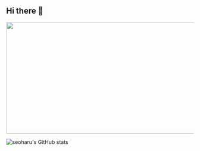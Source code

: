 ## Hi there 👋

<!--
**seoharu/seoharu** is a ✨ _special_ ✨ repository because its `README.md` (this file) appears on your GitHub profile.

Here are some ideas to get you started:

- 🔭 I’m currently working on ...
- 🌱 I’m currently learning ...
- 👯 I’m looking to collaborate on ...
- 🤔 I’m looking for help with ...
- 💬 Ask me about ...
- 📫 How to reach me: ...
- 😄 Pronouns: ...
- ⚡ Fun fact: ...
-->

<a href="https://www.gitanimals.org/en_US?utm_medium=image&utm_source=seoharu&utm_content=farm">
<img
  src="https://render.gitanimals.org/farms/seoharu"
  width="600"
  height="300"
/>
</a>

![seoharu's GitHub stats](https://github-readme-stats.vercel.app/api?username=seoharu&show_icons=true&theme=radical)
